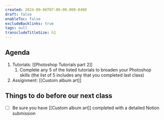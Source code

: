 ```yaml
---
created: 2024-09-06T07:00:00.000-0400
draft: false
enableToc: false
excludeBacklinks: true
tags: null
transcludeTitleSize: h2
---
```


## Agenda
1. Tutorials: [[Photoshop Tutorials part 2]]
	1. Complete any 5 of the listed tutorials to broaden your Photoshop skills (the list of 5 includes any that you completed last class)
2. Assignment: [[Custom album art]]


## Things to do before our next class
- [ ] Be sure you have [[Custom album art]] completed with a detailed Notion submission
